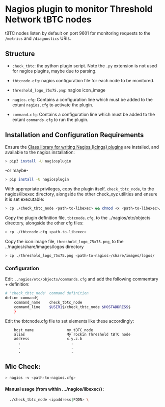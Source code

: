 # Nagios plugin to monitor Threshold Network tBTC nodes

tBTC nodes listen by default on port 9601 for monitoring requests to the 
`/metrics` and `/diagnostics` URIs. 

## Structure

- `check_tbtc`: the python plugin script. Note the `.py` extension is not used for nagios plugins, maybe 
   due to parsing. 

- `tbtcnode.cfg`: nagios configuration file for each node to be monitored.

- `threshold_logo_75x75.png`: nagios icon_image

- `nagios.cfg`: Contains a configuration line which must be added to the extant `nagios.cfg` to 
   activate the plugin. 

- `command.cfg`: Contains a configuration line which must be added to the extant `commands.cfg` to 
   run the plugin. 



## Installation and Configuration Requirements
Ensure the [Class library for writing Nagios (Icinga) plugins](https://pypi.org/project/nagiosplugin/) are installed, and available to the nagios installation:

```bash
> pip3 install -U nagiosplugin
```
-or maybe-
```bash
> pip install -U nagiosplugin
```


With appropriate privileges, 
copy the plugin itself, `check_tbtc_node`, to the nagios/libexec directory, 
alongside the other check_xyz utilities and ensure it is set executable:
```bash
> cp ./check_tbtc_node <path-to-libexec> && chmod +x <path-to-libexec>/check_tbtc_node

```

Copy the plugin definition file, `tbtcnode.cfg`, to the ../nagios/etc/objects directory, 
alongside the other cfg files: 
```bash
> cp ./tbtcnode.cfg <path-to-libexec> 
```


Copy the icon image file, `threshold_logo_75x75.png`, to the ../nagios/share/images/logos directory
```bash
> cp ./threshold_logo_75x75.png <path-to-nagios>/share/images/logos/
```



### Configuration
Edit `..nagios/etc/objects/commands.cfg` and add the following commentary + definition: 
```bash
# 'check_tbtc_node' command definition
define command{
	command_name	check_tbtc_node
	command_line	$USER1$/check_tbtc_node $HOSTADDRESS$
	}
```


Edit the tbtcnode.cfg file to set elements like these accordingly:
```
    host_name               my_tBTC_node
    alias                   My rockin Threshold tBTC node
    address                 x.y.z.b 
      .                       .
      .                       .
      .                       .
```


## Mic Check:
```bash
> nagios -v <path-to-nagios.cfg>
```



#### Manual usage (from within .../nagios/libexec/) :

```bash
  ./check_tbtc_node <ipaddress|FQDN> \
```



